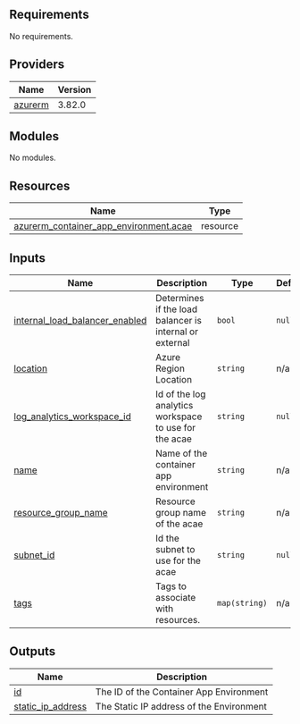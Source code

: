 <!-- BEGIN_TF_DOCS -->
## Requirements

No requirements.

## Providers

| Name | Version |
|------|---------|
| <a name="provider_azurerm"></a> [azurerm](#provider\_azurerm) | 3.82.0 |

## Modules

No modules.

## Resources

| Name | Type |
|------|------|
| [azurerm_container_app_environment.acae](https://registry.terraform.io/providers/hashicorp/azurerm/latest/docs/resources/container_app_environment) | resource |

## Inputs

| Name | Description | Type | Default | Required |
|------|-------------|------|---------|:--------:|
| <a name="input_internal_load_balancer_enabled"></a> [internal\_load\_balancer\_enabled](#input\_internal\_load\_balancer\_enabled) | Determines if the load balancer is internal or external | `bool` | `null` | no |
| <a name="input_location"></a> [location](#input\_location) | Azure Region Location | `string` | n/a | yes |
| <a name="input_log_analytics_workspace_id"></a> [log\_analytics\_workspace\_id](#input\_log\_analytics\_workspace\_id) | Id of the log analytics workspace to use for the acae | `string` | `null` | no |
| <a name="input_name"></a> [name](#input\_name) | Name of the container app environment | `string` | n/a | yes |
| <a name="input_resource_group_name"></a> [resource\_group\_name](#input\_resource\_group\_name) | Resource group name of the acae | `string` | n/a | yes |
| <a name="input_subnet_id"></a> [subnet\_id](#input\_subnet\_id) | Id the subnet to use for the acae | `string` | `null` | no |
| <a name="input_tags"></a> [tags](#input\_tags) | Tags to associate with resources. | `map(string)` | n/a | yes |

## Outputs

| Name | Description |
|------|-------------|
| <a name="output_id"></a> [id](#output\_id) | The ID of the Container App Environment |
| <a name="output_static_ip_address"></a> [static\_ip\_address](#output\_static\_ip\_address) | The Static IP address of the Environment |
<!-- END_TF_DOCS -->